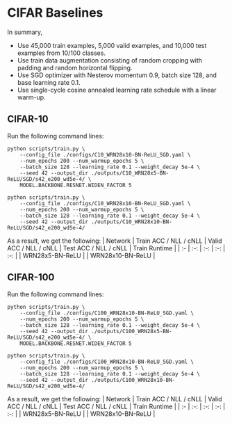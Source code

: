 # CIFAR Baselines

In summary,
* Use 45,000 train examples, 5,000 valid examples, and 10,000 test examples from 10/100 classes.
* Use train data augmentation consisting of random cropping with padding and random horizontal flipping.
* Use SGD optimizer with Nesterov momentum 0.9, batch size 128, and base learning rate 0.1.
* Use single-cycle cosine annealed learning rate schedule with a linear warm-up.

## CIFAR-10

Run the following command lines:
```
python scripts/train.py \
    --config_file ./configs/C10_WRN28x10-BN-ReLU_SGD.yaml \
    --num_epochs 200 --num_warmup_epochs 5 \
    --batch_size 128 --learning_rate 0.1 --weight_decay 5e-4 \
    --seed 42 --output_dir ./outputs/C10_WRN28x5-BN-ReLU/SGD/s42_e200_wd5e-4/ \
    MODEL.BACKBONE.RESNET.WIDEN_FACTOR 5
```
```
python scripts/train.py \
    --config_file ./configs/C10_WRN28x10-BN-ReLU_SGD.yaml \
    --num_epochs 200 --num_warmup_epochs 5 \
    --batch_size 128 --learning_rate 0.1 --weight_decay 5e-4 \
    --seed 42 --output_dir ./outputs/C10_WRN28x10-BN-ReLU/SGD/s42_e200_wd5e-4/
```

As a result, we get the following:
| Network          | Train ACC / NLL / cNLL | Valid ACC / NLL / cNLL | Test ACC / NLL / cNLL  | Train Runtime        |
| :-               | :-:                    | :-:                    | :-:                    | :-:                  |
| WRN28x5-BN-ReLU  |
| WRN28x10-BN-ReLU |

## CIFAR-100

Run the following command lines:
```
python scripts/train.py \
    --config_file ./configs/C100_WRN28x10-BN-ReLU_SGD.yaml \
    --num_epochs 200 --num_warmup_epochs 5 \
    --batch_size 128 --learning_rate 0.1 --weight_decay 5e-4 \
    --seed 42 --output_dir ./outputs/C100_WRN28x5-BN-ReLU/SGD/s42_e200_wd5e-4/ \
    MODEL.BACKBONE.RESNET.WIDEN_FACTOR 5
```
```
python scripts/train.py \
    --config_file ./configs/C100_WRN28x10-BN-ReLU_SGD.yaml \
    --num_epochs 200 --num_warmup_epochs 5 \
    --batch_size 128 --learning_rate 0.1 --weight_decay 5e-4 \
    --seed 42 --output_dir ./outputs/C100_WRN28x10-BN-ReLU/SGD/s42_e200_wd5e-4/
```

As a result, we get the following:
| Network          | Train ACC / NLL / cNLL | Valid ACC / NLL / cNLL | Test ACC / NLL / cNLL  | Train Runtime        |
| :-               | :-:                    | :-:                    | :-:                    | :-:                  |
| WRN28x5-BN-ReLU  |
| WRN28x10-BN-ReLU |
